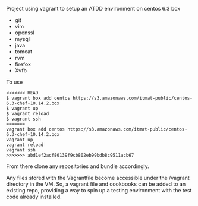 Project using vagrant to setup an ATDD environment on centos 6.3 box
* git
* vim
* openssl
* mysql
* java
* tomcat
* rvm
* firefox
* Xvfb

To use 

```
<<<<<<< HEAD
$ vagrant box add centos https://s3.amazonaws.com/itmat-public/centos-6.3-chef-10.14.2.box
$ vagrant up 
$ vagrant reload
$ vagrant ssh
=======
vagrant box add centos https://s3.amazonaws.com/itmat-public/centos-6.3-chef-10.14.2.box
vagrant up 
vagrant reload
vagrant ssh
>>>>>>> abd1ef2acf80139f9cb802eb99bdb8c9511acb67
```

From there clone any repositories and bundle accordingly.

Any files stored with the Vagrantfile become accessible under the /vagrant directory in the VM.  So, a vagrant file and cookbooks can be added to an existing repo, providing a way to spin up a testing environment with the test code already installed.

